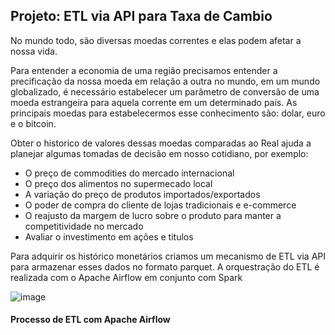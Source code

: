 ## Projeto: ETL via API para Taxa de Cambio

No mundo todo, são diversas moedas correntes e elas podem afetar a nossa vida.  

Para entender a economia de uma região precisamos entender a precificação da nossa moeda em relação a outra no mundo, em um mundo globalizado,
é necessário estabelecer um parâmetro de conversão de uma moeda estrangeira para aquela corrente em um determinado país. As principais moedas 
para estabelecermos esse conhecimento são: dolar, euro e o bitcoin.  

Obter o historico de valores dessas moedas comparadas ao Real ajuda a planejar algumas tomadas de decisão em nosso cotidiano, por exemplo:
- O preço de commodities do mercado internacional
- O preço dos alimentos no supermecado local
- A variação do preço de produtos importados/exportados
- O poder de compra do cliente de lojas tradicionais e e-commerce
- O reajusto da margem de lucro sobre o produto para manter a competitividade no mercado
- Avaliar o investimento em ações e titulos

Para adquirir os histórico monetários criamos um mecanismo de ETL via API para armazenar esses dados no formato parquet. A orquestração do
ETL é realizada com o Apache Airflow em conjunto com Spark

![image](https://user-images.githubusercontent.com/68130436/147495712-254d4fdd-764b-483d-a0d1-cbe72c1e0763.png)
#### Processo de ETL com Apache Airflow

